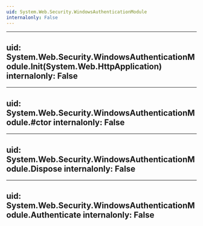 ```yaml
---
uid: System.Web.Security.WindowsAuthenticationModule
internalonly: False
---
```


---
uid: System.Web.Security.WindowsAuthenticationModule.Init(System.Web.HttpApplication)
internalonly: False
---

---
uid: System.Web.Security.WindowsAuthenticationModule.#ctor
internalonly: False
---

---
uid: System.Web.Security.WindowsAuthenticationModule.Dispose
internalonly: False
---

---
uid: System.Web.Security.WindowsAuthenticationModule.Authenticate
internalonly: False
---
